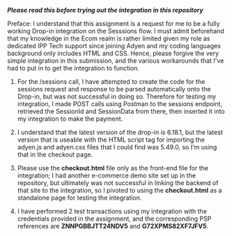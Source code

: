 ***Please read this before trying out the integration in this repository***

Preface: I understand that this assignment is a request for me to be a fully working Drop-in integration on the Sesssions flow. 
I must admit beforehand that my knowledge in the Ecom realm is rather limited given my role as dedicated IPP Tech support since joining Adyen and my coding languages background only includes HTML and CSS.
Hence, please forgive the very simple integration in this submission, and the various workarounds that I've had to put in to get the integration to function.

1) For the /sessions call, I have attempted to create the code for the sessions request and response to be parsed automatically onto the Drop-in, but was not successful in doing so.
Therefore for testing my integration, I made POST calls using Postman to the sessions endpoint, retrieved the SessionId and SessionData from there, then inserted it into my integration to make the payment.

2) I understand that the latest version of the drop-in is 6.18.1, but the latest version that is useable with the HTML script tag for importing the adyen.js and adyen.css files that I could find was 5.49.0, so I'm using that in the checkout page.

3) Please use the **checkout.html** file only as the front-end file for the integration; I had another e-commerce demo site set up in the repository, but ultimately was not successful in linking the backend of that site to the integration, so I pivoted to using the **checkout.html** as a standalone page for testing the integration.

4) I have performed 2 test transactions using my integration with the credentials provided in the assignment, and the corresponding PSP references are **ZNNPGBBJTT24NDV5** and **G72XPMS82XF7JFV5**.

